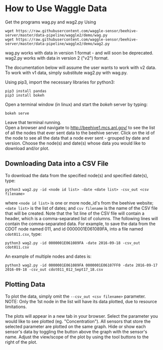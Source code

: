 # How to Use Waggle Data
Get the programs wag.py and wag2.py Using
```
wget https://raw.githubusercontent.com/waggle-sensor/beehive-server/master/data-pipeline/waggle2/demo/wag.py
wget https://raw.githubusercontent.com/waggle-sensor/beehive-server/master/data-pipeline/waggle2/demo/wag2.py

```
wag.py works with data in version 1 format - and will soon be deprecated.
wag2.py works with data in version 2 ("v2") format.

The documentation below will assume the user wants to work with v2 data.  To work with v1 data, simply substitute wag2.py with wag.py.

Using pip3, import the necessary libraries for python3:
```
pip3 install pandas
pip3 install bokeh
```
Open a terminal window (in linux) and start the *bokeh* server by typing:
```
bokeh serve
```
Leave that terminal running.  
Open a browser and navigate to
http://beehive1.mcs.anl.gov/
to see the list of all the nodes that ever sent data to the beehive server.
Click on the id of the node to see all the data that a node ever sent - grouped by date and version.
Choose the node(s) and date(s) whose data you would like to download and/or plot.

## Downloading Data into a CSV File
To download the data from the specified node(s) and specified date(s), type:
```
python3 wag2.py -id <node id list> -date <date list> -csv_out <csv filename>
```
where ```<node id list>``` is one or more node_id's from the beehive website;
```<date list>``` is the list of dates;
and ```csv filename``` is the name of the CSV file that will be created.
Note that the 1st line of the CSV file will contain a header, which is a
comma-separated list of columns.
The following lines will contain the comma-separated data.
For example, to save the data from the CDOT node named 011, and id
0000001E061089FA, into a file named ```cdot011.csv```, type:
```
python3 wag2.py -id 0000001E061089FA -date 2016-09-18 -csv_out cdot011.csv
```
An example of multiple nodes and dates is:
```
python3 wag2.py -id 0000001E061089FA 0000001E06107FF0 -date 2016-09-17 2016-09-18 -csv_out cdot011_012_Sept17_18.csv
```


## Plotting Data
To plot the data, simply omit the ```--csv_out <csv filename>``` parameter.  
NOTE: Only the 1st node in the list will have its data plotted,
due to resource limitations.

The plots will appear in a new tab in your browser.  Select the parameter you would like to see plotted (eg. "Concentration").  All sensors that store the selected parameter are plotted on the same graph.  Hide or show each sensor's data by toggling the button above the graph with the sensor's name.  Adjust the view/scope of the plot by using the tool buttons to the right of the plot.
